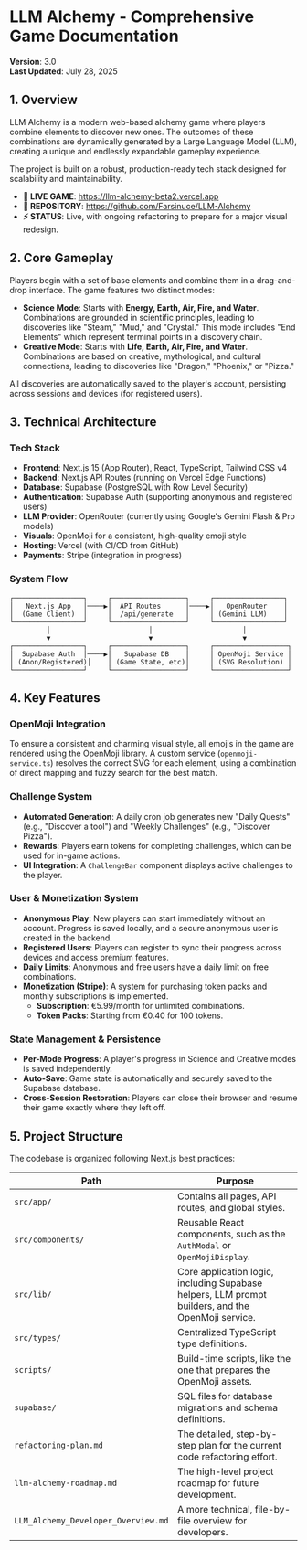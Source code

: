 # LLM Alchemy - Comprehensive Game Documentation

**Version**: 3.0  
**Last Updated**: July 28, 2025

## 1. Overview

LLM Alchemy is a modern web-based alchemy game where players combine elements to discover new ones. The outcomes of these combinations are dynamically generated by a Large Language Model (LLM), creating a unique and endlessly expandable gameplay experience.

The project is built on a robust, production-ready tech stack designed for scalability and maintainability.

*   **🚀 LIVE GAME**: https://llm-alchemy-beta2.vercel.app
*   **📂 REPOSITORY**: https://github.com/Farsinuce/LLM-Alchemy
*   **⚡ STATUS**: Live, with ongoing refactoring to prepare for a major visual redesign.

## 2. Core Gameplay

Players begin with a set of base elements and combine them in a drag-and-drop interface. The game features two distinct modes:

*   **Science Mode**: Starts with **Energy, Earth, Air, Fire, and Water**. Combinations are grounded in scientific principles, leading to discoveries like "Steam," "Mud," and "Crystal." This mode includes "End Elements" which represent terminal points in a discovery chain.
*   **Creative Mode**: Starts with **Life, Earth, Air, Fire, and Water**. Combinations are based on creative, mythological, and cultural connections, leading to discoveries like "Dragon," "Phoenix," or "Pizza."

All discoveries are automatically saved to the player's account, persisting across sessions and devices (for registered users).

## 3. Technical Architecture

### Tech Stack
- **Frontend**: Next.js 15 (App Router), React, TypeScript, Tailwind CSS v4
- **Backend**: Next.js API Routes (running on Vercel Edge Functions)
- **Database**: Supabase (PostgreSQL with Row Level Security)
- **Authentication**: Supabase Auth (supporting anonymous and registered users)
- **LLM Provider**: OpenRouter (currently using Google's Gemini Flash & Pro models)
- **Visuals**: OpenMoji for a consistent, high-quality emoji style
- **Hosting**: Vercel (with CI/CD from GitHub)
- **Payments**: Stripe (integration in progress)

### System Flow
```
┌─────────────────┐     ┌──────────────────┐     ┌─────────────────┐
│   Next.js App   │────▶│  API Routes      │────▶│   OpenRouter    │
│  (Game Client)  │     │  /api/generate   │     │ (Gemini LLM)    │
└─────────────────┘     └──────────────────┘     └─────────────────┘
         │                        │                      │
         ▼                        ▼                      ▼
┌─────────────────┐     ┌──────────────────┐     ┌──────────────────┐
│  Supabase Auth  │────▶│   Supabase DB    │     │ OpenMoji Service │
│ (Anon/Registered)│    │ (Game State, etc)│     │ (SVG Resolution) │
└─────────────────┘     └──────────────────┘     └──────────────────┘
```

## 4. Key Features

### OpenMoji Integration
To ensure a consistent and charming visual style, all emojis in the game are rendered using the OpenMoji library. A custom service (`openmoji-service.ts`) resolves the correct SVG for each element, using a combination of direct mapping and fuzzy search for the best match.

### Challenge System
- **Automated Generation**: A daily cron job generates new "Daily Quests" (e.g., "Discover a tool") and "Weekly Challenges" (e.g., "Discover Pizza").
- **Rewards**: Players earn tokens for completing challenges, which can be used for in-game actions.
- **UI Integration**: A `ChallengeBar` component displays active challenges to the player.

### User & Monetization System
- **Anonymous Play**: New players can start immediately without an account. Progress is saved locally, and a secure anonymous user is created in the backend.
- **Registered Users**: Players can register to sync their progress across devices and access premium features.
- **Daily Limits**: Anonymous and free users have a daily limit on free combinations.
- **Monetization (Stripe)**: A system for purchasing token packs and monthly subscriptions is implemented.
    *   **Subscription**: €5.99/month for unlimited combinations.
    *   **Token Packs**: Starting from €0.40 for 100 tokens.

### State Management & Persistence
- **Per-Mode Progress**: A player's progress in Science and Creative modes is saved independently.
- **Auto-Save**: Game state is automatically and securely saved to the Supabase database.
- **Cross-Session Restoration**: Players can close their browser and resume their game exactly where they left off.

## 5. Project Structure

The codebase is organized following Next.js best practices:

| Path | Purpose |
|---|---|
| `src/app/` | Contains all pages, API routes, and global styles. |
| `src/components/` | Reusable React components, such as the `AuthModal` or `OpenMojiDisplay`. |
| `src/lib/` | Core application logic, including Supabase helpers, LLM prompt builders, and the OpenMoji service. |
| `src/types/` | Centralized TypeScript type definitions. |
| `scripts/` | Build-time scripts, like the one that prepares the OpenMoji assets. |
| `supabase/` | SQL files for database migrations and schema definitions. |
| `refactoring-plan.md` | The detailed, step-by-step plan for the current code refactoring effort. |
| `llm-alchemy-roadmap.md` | The high-level project roadmap for future development. |
| `LLM_Alchemy_Developer_Overview.md` | A more technical, file-by-file overview for developers. |
